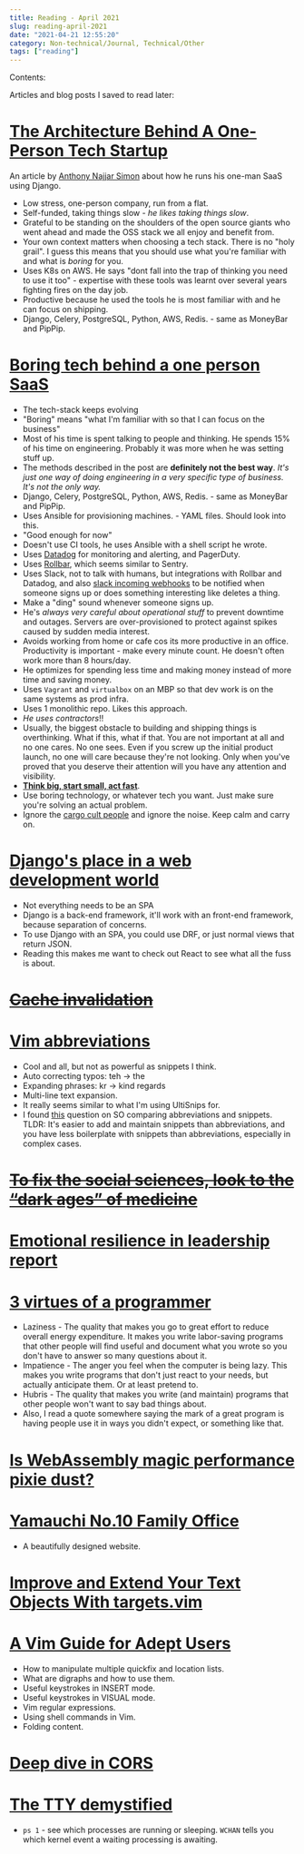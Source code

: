 ```yaml
---
title: Reading - April 2021
slug: reading-april-2021
date: "2021-04-21 12:55:20"
category: Non-technical/Journal, Technical/Other
tags: ["reading"]
---
```


Contents:
<TOCInline toc={props.toc} exclude="Overview" toHeading={2} />

Articles and blog posts I saved to read later:

# [The Architecture Behind A One-Person Tech Startup](https://anthonynsimon.com/blog/one-man-saas-architecture/)

An article by [Anthony Najjar Simon](https://twitter.com/anthonynsimon) about how he runs his one-man SaaS using Django.

- Low stress, one-person company, run from a flat.
- Self-funded, taking things slow - _he likes taking things slow_.
- Grateful to be standing on the shoulders of the open source giants who went ahead and made the OSS stack we all enjoy and benefit from.
- Your own context matters when choosing a tech stack. There is no "holy grail". I guess this means that you should use what you're familiar with and what is _boring_ for you.
- Uses K8s on AWS. He says "dont fall into the trap of thinking you need to use it too" - expertise with these tools was learnt over several years fighting fires on the day job.
- Productive because he used the tools he is most familiar with and he can focus on shipping.
- Django, Celery, PostgreSQL, Python, AWS, Redis. - same as MoneyBar and PipPip.

# [Boring tech behind a one person SaaS](https://www.listennotes.com/blog/the-boring-technology-behind-a-one-person-23/)

- The tech-stack keeps evolving
- "Boring" means "what I'm familiar with so that I can focus on the business"
- Most of his time is spent talking to people and thinking. He spends 15% of his time on engineering. Probably it was more when he was setting stuff up.
- The methods described in the post are **definitely not the best way**. _It's just one way of doing engineering in a very specific type of business. It's not the only way._
- Django, Celery, PostgreSQL, Python, AWS, Redis. - same as MoneyBar and PipPip.
- Uses Ansible for provisioning machines. - YAML files. Should look into this.
- "Good enough for now"
- Doesn't use CI tools, he uses Ansible with a shell script he wrote.
- Uses [Datadog](https://www.datadoghq.com/) for monitoring and alerting, and PagerDuty.
- Uses [Rollbar](https://rollbar.com/), which seems similar to Sentry.
- Uses Slack, not to talk with humans, but integrations with Rollbar and Datadog, and also [slack incoming webhooks](https://api.slack.com/messaging/webhooks) to be notified when someone signs up or does something interesting like deletes a thing.
- Make a "ding" sound whenever someone signs up.
- He's _always very careful about operational stuff_ to prevent downtime and outages. Servers are over-provisioned to protect against spikes caused by sudden media interest.
- Avoids working from home or cafe cos its more productive in an office. Productivity is important - make every minute count. He doesn't often work more than 8 hours/day.
- He optimizes for spending less time and making money instead of more time and saving money.
- Uses `Vagrant` and `virtualbox` on an MBP so that dev work is on the same systems as prod infra.
- Uses 1 monolithic repo. Likes this approach.
- _He uses contractors_!!
- Usually, the biggest obstacle to building and shipping things is overthinking. What if this, what if that. You are not important at all and no one cares. No one sees. Even if you screw up the initial product launch, no one will care because they're not looking. Only when you've proved that you deserve their attention will you have any attention and visibility.
- **[Think big, start small, act fast](https://hackernoon.com/think-big-start-small-act-fast-6fdab1f771ea)**.
- Use boring technology, or whatever tech you want. Just make sure you're solving an actual problem.
- Ignore the [cargo cult people](https://stevemcconnell.com/articles/cargo-cult-software-engineering/) and ignore the noise. Keep calm and carry on.

# [Django's place in a web development world](https://thenewstack.io/djangos-place-in-a-web-development-world-ruled-by-react/)

- Not everything needs to be an SPA
- Django is a back-end framework, it'll work with an front-end framework, because separation of concerns.
- To use Django with an SPA, you could use DRF, or just normal views that return JSON.
- Reading this makes me want to check out React to see what all the fuss is about.

# <s>[Cache invalidation](https://yihui.org/en/2018/06/cache-invalidation/)</s>

# [Vim abbreviations](https://jovica.org/posts/vim_abbreviations/)

- Cool and all, but not as powerful as snippets I think.
- Auto correcting typos: teh -> the
- Expanding phrases: kr -> kind regards
- Multi-line text expansion.
- It really seems similar to what I'm using UltiSnips for.
- I found [this](https://stackoverflow.com/questions/30266587/snippets-vs-abbreviations-in-vim) question on SO comparing abbreviations and snippets. TLDR: It's easier to add and maintain snippets than abbreviations, and you have less boilerplate with snippets than abbreviations, especially in complex cases.

# <s>[To fix the social sciences, look to the “dark ages” of medicine](https://thereader.mitpress.mit.edu/social-sciences-dark-ages/)</s>

# [Emotional resilience in leadership report](https://docs.google.com/document/d/18FfZ86PGA_uSFf425EzKXAmiFQLFBPqjqPN7iu1TZRw/preview?pru=AAABdEZGCv8*_gdPBrQH8tAPyvMfLk6Unw)

# [3 virtues of a programmer](http://threevirtues.com/)

- Laziness - The quality that makes you go to great effort to reduce overall energy expenditure. It makes you write labor-saving programs that other people will find useful and document what you wrote so you don't have to answer so many questions about it.
- Impatience - The anger you feel when the computer is being lazy. This makes you write programs that don't just react to your needs, but actually anticipate them. Or at least pretend to.
- Hubris - The quality that makes you write (and maintain) programs that other people won't want to say bad things about.
- Also, I read a quote somewhere saying the mark of a great program is having people use it in ways you didn't expect, or something like that.

# [Is WebAssembly magic performance pixie dust?](https://surma.dev/things/js-to-asc/)

# [Yamauchi No.10 Family Office](https://y-n10.com/)

- A beautifully designed website.

# [Improve and Extend Your Text Objects With targets.vim](https://www.barbarianmeetscoding.com/blog/exploring-vim-plugins-improve-and-extend-your-text-objects-with-targets-vim)

# [A Vim Guide for Adept Users](https://thevaluable.dev/vim-adept)

- How to manipulate multiple quickfix and location lists.
- What are digraphs and how to use them.
- Useful keystrokes in INSERT mode.
- Useful keystrokes in VISUAL mode.
- Vim regular expressions.
- Using shell commands in Vim.
- Folding content.

# [Deep dive in CORS](https://ieftimov.com/post/deep-dive-cors-history-how-it-works-best-practices/)

# [The TTY demystified](http://www.linusakesson.net/programming/tty/index.php)

- `ps 1` - see which processes are running or sleeping. `WCHAN` tells you which
  kernel event a waiting processing is awaiting.

